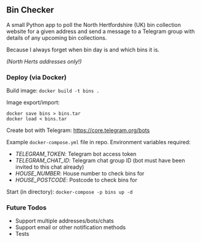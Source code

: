 ## Bin Checker
A small Python app to poll the North Hertfordshire (UK) bin collection website for a given address and send a message to a Telegram group with details of any upcoming bin collections.

Because I always forget when bin day is and which bins it is.

*(North Herts addresses only!)*

### Deploy (via Docker)
Build image: `docker build -t bins .`

Image export/import:
```
docker save bins > bins.tar
docker load < bins.tar
```

Create bot with Telegram: https://core.telegram.org/bots

Example `docker-compose.yml` file in repo. Environment variables required:
* *TELEGRAM_TOKEN*: Telegram bot access token
* *TELEGRAM_CHAT_ID*: Telegram chat group ID (bot must have been invited to this chat already)
* *HOUSE_NUMBER*: House number to check bins for
* *HOUSE_POSTCODE*: Postcode to check bins for

Start (in directory): `docker-compose -p bins up -d`

### Future Todos
* Support multiple addresses/bots/chats
* Support email or other notification methods
* Tests